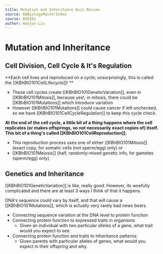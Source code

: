 ```yaml
---
title: Mutation and Inheritance Quiz Review
source: KBBiologyMasterIndex
course: BIO101
author: Houjun Liu
---
```


# Mutation and Inheritance
## Cell Division, Cell Cycle & It's Regulation
**Each cell lives and reproduced on a cycle; unsurprisingly, this is called the [[KBhBIO101CellLifecycle]]! **

- These cell cycles create [[KBhBIO101GeneticVariation]], even in [[KBhBIO101Mitosis]], because yes!, in mitosis, there could be [[KBhBIO101Mutations]] which introduce variation
- However [[KBhBIO101Mutations]] could cause cancer if left unchecked, so we have [[KBhBIO101CellCycleRegulation]] to keep this cycle check.

**At the end of the cell cycle, a little bit of a thing happens where the cell replicates (or makes offsprings, so not necessarily exact copies of) itself. This bit of a thing's called [[KBhBIO101CellReproduction]].**

- This reproduction process uses one of either [[KBhBIO101Mitosis]] (exact copy, for somatic cells (not sperm/egg) only) or 
- [[KBhBIO101Meiosis]] (half, randomly-mixed genetic info, for gametes (sperm/egg) only).

## Genetics and Inheritance
[[KBhBIO101GeneticVariation]] is like, really good. However, its woefully complicated and there are at least 3 ways I think of that it happens. 

DNA's sequence could vary by itself, and that will cause a [[KBhBIO101Mutations]], which is actually very rarely bad news bears.


-   Connecting sequence variation at the DNA level to protein function
-   Connecting protein function to expressed traits in organisms
	-   Given an individual with two particular alleles of a gene, what trait would you expect to see.
-   Connecting protein function and traits to inheritance patterns:
	-   Given parents with particular alleles of genes, what would you expect in their offspring and why.


